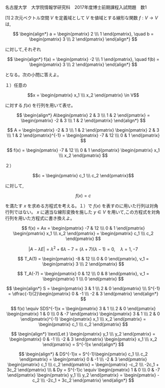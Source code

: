 名古屋大学　大学院情報学研究科　2017年度博士前期課程入試問題　数1

\[1]２次元ベクトル空間 $V$ を定義域として $V$ を値域とする線形な関数 $f: V \rightarrow V$ は,

$$
    \begin{align*}
        a = \begin{pmatrix} 2 \\\ 1 \end{pmatrix}, \quad b = \begin{pmatrix} 3 \\\ 2 \end{pmatrix} 
    \end{align*}
$$

に対して,それぞれ

$$
    \begin{align*}
        f(a) = \begin{pmatrix} -2 \\\ 1 \end{pmatrix}, \quad f(b) = \begin{pmatrix} 3 \\\ 2 \end{pmatrix} 
    \end{align*}
$$

となる。次の小問に答えよ。

１）任意の 

$$x = \begin{pmatrix} x_1 \\\ x_2 \end{pmatrix} \in V$$

に対する $f(x)$ を行列を用いて表せ。

$$
    \begin{align*}
        A\begin{pmatrix} 2 & 3 \\\ 1 & 2 \end{pmatrix} = \begin{pmatrix} -2 & 3 \\\ 1 & 2 \end{pmatrix}
    \end{align*}
$$

$$
    A = \begin{pmatrix} -2 & 3 \\\ 1 & 2 \end{pmatrix} \begin{pmatrix} 2 & 3 \\\ 1 & 2 \end{pmatrix}^{-1} = \begin{pmatrix} -7 & 12 \\\ 0 & 1 \end{pmatrix}
$$

$$
    f(x) = \begin{pmatrix} -7 & 12 \\\ 0 & 1 \end{pmatrix} \begin{pmatrix} x_1 \\\ x_2 \end{pmatrix}
$$


２） 

$$c = \begin{pmatrix} c_1 \\\ c_2 \end{pmatrix}$$

に対して,

$$
    f(x) = c
$$

を満たす $x$ を求める方程式を考える。１）で $f(x)$ を表すのに用いた行列は対角行列ではない。 $x$ に適当な線形変換を施した $y \in V$ を用いて,この方程式を対角行列を用いた方程式に書き換えよ。

$$
    f(x) = Ax = \begin{pmatrix} -7 & 12 \\\ 0 & 1 \end{pmatrix} \begin{pmatrix} x_1 \\\ x_2 \end{pmatrix} = \begin{pmatrix} c_1 \\\ c_2 \end{pmatrix}
$$

$$
    |A - λE| = λ^2 + 6λ - 7 = (λ + 7)(λ - 1) = 0, \quad λ = 1, -7
$$

$$
    T_A(1) = \begin{pmatrix} -8 & 12 \\\ 0 & 0 \end{pmatrix}, v_1 = \begin{pmatrix} 3 \\\ 2 \end{pmatrix}
$$

$$
    T_A(-7) = \begin{pmatrix} 0 & 12 \\\ 0 & 8 \end{pmatrix}, v_1 = \begin{pmatrix} 1 \\\ 0 \end{pmatrix}
$$

$$
    \begin{align*}
        S = \begin{pmatrix} 3 & 1 \\\ 2 & 0 \end{pmatrix} \\\
        S^{-1} = \dfrac{-1}{2}\begin{pmatrix} 0 & -1 \\\ -2 & 3 \end{pmatrix}
    \end{align*}
$$


$$
    f(x) \equiv SDS^{-1}x = \begin{pmatrix} 3 & 1 \\\ 2 & 0 \end{pmatrix}  \begin{pmatrix} 1 & 0 \\\ 0 & -7 \end{pmatrix} \begin{pmatrix} 3 & 1 \\\ 2 & 0 \end{pmatrix}^{-1}  \begin{pmatrix} x_1 \\\ x_2 \end{pmatrix} = \begin{pmatrix} c_1 \\\ c_2 \end{pmatrix}
$$

$$
    \begin{align*}
        \text{Let } \begin{pmatrix} y_1 \\\ y_2 \end{pmatrix} =
        \begin{pmatrix} 0 & -1 \\\ -2 & 3 \end{pmatrix}  \begin{pmatrix} x_1 \\\ x_2 \end{pmatrix} = S^{-1}x
    \end{align*}
$$

$$
    \begin{align*}
        & DS^{-1}x = S^{-1}\begin{pmatrix} c_1 \\\ c_2 \end{pmatrix} = \begin{pmatrix} 0 & -1 \\\ -2 & 3 \end{pmatrix} \begin{pmatrix} c_1 \\\ c_2 \end{pmatrix} = \begin{pmatrix} -c_2 \\\ -2c_1 + 3c_2 \end{pmatrix}
        \\\
        & Dy = S^{-1}c  \equiv \begin{pmatrix} 1 & 0 \\\ 0 & -7 \end{pmatrix} \begin{pmatrix} y_1 \\\ y_2 \end{pmatrix} = \begin{pmatrix} -c_2 \\\ -2c_1 + 3c_2 \end{pmatrix}
    \end{align*}
$$
